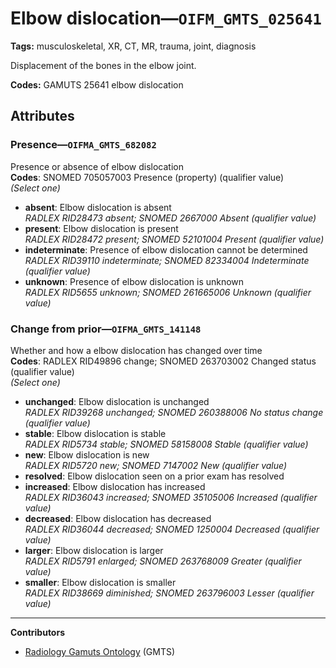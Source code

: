 # Elbow dislocation—`OIFM_GMTS_025641`

**Tags:** musculoskeletal, XR, CT, MR, trauma, joint, diagnosis

Displacement of the bones in the elbow joint.

**Codes:** GAMUTS 25641 elbow dislocation

## Attributes

### Presence—`OIFMA_GMTS_682082`

Presence or absence of elbow dislocation  
**Codes**: SNOMED 705057003 Presence (property) (qualifier value)  
*(Select one)*

- **absent**: Elbow dislocation is absent  
_RADLEX RID28473 absent; SNOMED 2667000 Absent (qualifier value)_
- **present**: Elbow dislocation is present  
_RADLEX RID28472 present; SNOMED 52101004 Present (qualifier value)_
- **indeterminate**: Presence of elbow dislocation cannot be determined  
_RADLEX RID39110 indeterminate; SNOMED 82334004 Indeterminate (qualifier value)_
- **unknown**: Presence of elbow dislocation is unknown  
_RADLEX RID5655 unknown; SNOMED 261665006 Unknown (qualifier value)_

### Change from prior—`OIFMA_GMTS_141148`

Whether and how a elbow dislocation has changed over time  
**Codes**: RADLEX RID49896 change; SNOMED 263703002 Changed status (qualifier value)  
*(Select one)*

- **unchanged**: Elbow dislocation is unchanged  
_RADLEX RID39268 unchanged; SNOMED 260388006 No status change (qualifier value)_
- **stable**: Elbow dislocation is stable  
_RADLEX RID5734 stable; SNOMED 58158008 Stable (qualifier value)_
- **new**: Elbow dislocation is new  
_RADLEX RID5720 new; SNOMED 7147002 New (qualifier value)_
- **resolved**: Elbow dislocation seen on a prior exam has resolved  
- **increased**: Elbow dislocation has increased  
_RADLEX RID36043 increased; SNOMED 35105006 Increased (qualifier value)_
- **decreased**: Elbow dislocation has decreased  
_RADLEX RID36044 decreased; SNOMED 1250004 Decreased (qualifier value)_
- **larger**: Elbow dislocation is larger  
_RADLEX RID5791 enlarged; SNOMED 263768009 Greater (qualifier value)_
- **smaller**: Elbow dislocation is smaller  
_RADLEX RID38669 diminished; SNOMED 263796003 Lesser (qualifier value)_

---

**Contributors**

- [Radiology Gamuts Ontology](https://gamuts.net/) (GMTS)
